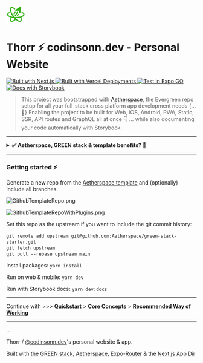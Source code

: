 <img src="/packages/@aetherspace/assets/AetherspaceLogo.svg" width="50" height="50" />

# Thorr ⚡️ codinsonn.dev - Personal Website

<p>
  <a href="https://codinsonn.dev">
    <img alt="Built with Next.js" longdesc="Built with Next.js" src="https://img.shields.io/badge/Next-black?style=for-the-badge&logo=next.js&logoColor=white" />
  </a>
  <a href="https://codinsonn.dev">
    <img alt="Built with Vercel Deployments" longdesc="Built with Vercel Deployments" src="https://img.shields.io/badge/vercel-%23000000.svg?style=for-the-badge&logo=vercel&logoColor=white" />
  </a>
  <a href="https://main--63e8ae7f443d84f16518d4e5.chromatic.com/?path=/story/readme-md--page">
    <img alt="Test in Expo GO" longdesc="Test in Expo GO" src="https://img.shields.io/badge/expo-1C1E24?style=for-the-badge&logo=expo&logoColor=#D04A37" />
  </a>
  <a href="https://main--63e8ae7f443d84f16518d4e5.chromatic.com/?path=/story/readme-md--page">
    <img alt="Docs with Storybook" longdesc="Documented with Storybook" src="https://img.shields.io/badge/-Read_the_Docs-FF4785?style=for-the-badge&logo=storybook&logoColor=fff" />
  </a>
</p>

> This project was bootstrapped with [Aetherspace](https://github.com/Aetherspace/green-stack-starter), the Evergreen repo setup for all your full-stack cross platform app development needs \{...💚\} Enabling the project to be built for Web, iOS, Android, PWA, Static, SSR, API routes and GraphQL all at once 👇 ... while also documenting your code automatically with Storybook.

<p style={{ padding: "4px" }} />  

---

<details>
  <summary><b>✅ Aetherspace, GREEN stack & template benefits? 🚀</b></summary>

---

# Aetherspace - GREEN stack starter template for cross platform React app development

> 🐦 [Anouncement post](https://dev.to/codinsonn/how-to-compete-with-elons-twitter-a-dev-perspective-4j64)  
> ⚡️ [Quickstart example](https://main--62c9a236ee16e6611d719e94.chromatic.com/?path=/story/aetherspace-quickstart--page)  
> 📚 [Core Concepts](/packages/@aetherspace/core/README.md)

### Table of contents

💚 - [What is the GREEN stack?](#what-is-the-green-stack)  
🚀 - [What is Aetherspace?](#what-is-aetherspace)  
🤖 - [Why start with a turbo/monorepo?](#why-turborepo)  
📁 - [File structure and installing new packages.](#package-management)  
👾 - [Benefits and next steps.](#benefits-next-steps)  
🤷‍♂️ - [When _not_ to use the GREEN stack.](#when-not-to-use-green-stack)  
📚 - [Relevant Docs.](#relevant-docs)

## What the hell is the GREEN stack? 💚 <a name="what-is-the-green-stack"></a>

In short GREEN stands for these 5 core technologies:

- **G**raphQL for typed and self documenting APIs
- **R**eact & React-Native for write-once UI
- **E**vergreen components (extendable, themable, with docs & types)
- **E**xpo for easy mobile development, deployment and testing
- **N**ext.js for web, SEO, Static & Server rendering, API & Web-Vitals

The core idea is writing your app code or features just once with Typescript and React-Native, yet make it available on any platform or device without double implementations or the need for different development teams.

## How does 'Aetherspace' help, exactly? 🚀 <a name="what-is-aetherspace"></a>

> Think of it as Unity for React Apps. Just like Unity aims to make cross console game development a lot easier for (indie) game devs, Aetherspace's setup for the GREEN stack aims to do the same for cross-platform app development.

### Core concepts

- Cross-platform from the start
- Take what works, make it better
- Single sources of truth
- Write once, use anywhere
- Documentation drives adoption

#### It helps you move fast, save time and deliver more

Aetherspace is an opinionated framework that fills in the gaps of working and building with the GREEN stack:

- How should I handle responsive design?
- How do I avoid web layout shift when react-native styling does not support media queries or classnames?
- How can I expose / read public env vars across multiple platforms?
- How do I take advantage of optimisations like `next/image` on web when that's not available in React-Native?
- What's the best way to style and animate my UI elements for both web and mobile?

Just to name a few.

While the stack itself is very powerful, figuring out how to get set up and do certain things in a write-once way can be frustrating and time consuming. To save you time figuring it all out on your own, _Aetherspace_ contains a bunch of packages, utils and best-practices to set you up for a quick and easy ride to cross-platform success.

## But why start with a turbo/monorepo? 🤖 <a name="why-turborepo"></a>

One annoying thing about figuring this stack out on your own is when packages you're using require custom configs for babel, webpack or otherwise. With Expo and Next.js, it often happens that updating e.g. a single `babel.config.js` used for both Expo and Next.js will fix usage on either, but then break the other.

Using a monorepo with different entry points for Next.js and Expo allows us to keep configs more separate, and therefore allow more confident updating of packages and configs without accidentally breaking other platforms.

In this starter template, we've opted to use turborepo with yarn workspaces. We'll list some basics in the next section, but for a deeper understanding please refer to their documentation for more info.

## 📁 File structure and package management 📦 <a name="package-management"></a>

This starter monorepo has three types of workspaces:

- `/apps/*` for all expo & next.js versions of your apps (consumes `'features'` 👇)
- `/features/*` features of your app, grouped together by feature name (consumes `'packages'` 👇)
- `/packages/*` for all shared dependencies / library code used in multiple apps or features

```
├── apps/
│   └── expo/ 👉 Where all Expo & mobile specific config for {app-name} lives
│       └── app.json ➡️ Expo app config (e.g. App name, icon, landscape / tablet support)
│       └── app/ ➡️ File-based Routing & Navigation Setup for mobile (using 'app-core/screens/')
│           └── (generated)/ ➡️ File based routing generated from `routes/` in features or packages
│               └── _layout.tsx ➡️ Root layout for all app screens (e.g. tab bar, drawer, etc.)
│               └── index.tsx ➡️ Home & starting screen for the app
│       └── babel.config.js ➡️ Babel transpilation config for Expo
│       └── index.js ➡️ Mobile entrypoint loader for App.tsx
│       └── metro.config.js ➡️ Metro bundler config for react-native
│       └── package.json ➡️ yarn-workspace config, lists core expo & react-native dependencies
│       └── tsconfig.json ➡️ Typescript config for Expo
│       └── webpack.config.js ➡️ Enables PWA browser testing with Expo (no SSR)
│
│   └── next/ 👉 Where all Next.js, Server & API config for {app-name} lives
│       └── public/ ➡️ favicon, app icons & other static assets (e.g. images & fonts)
│       └── app/ ➡️ File-based Routing & Navigation Setup for Web (using 'app-core/screens/')
│           └── (generated)/ ➡️ File based routing generated from `routes/` in features or packages
│               └── head.tsx ➡️ HTML wrapper for head & meta tags (+ SSR styles)
│               └── layout.tsx ➡️ Root layout for all web pages (e.g. headers / footers / nav)
│               └── page.tsx ➡️ Web Homepage (e.g. using 'app-core/screens/HomeScreen.tsx')
│               └── api/ ➡️ directory based api routes (using 'app-core/resolvers/')
│                   └── graphql.ts ➡️ GraphQL client from 'app-core/graphql/'
│       └── babel.config.js ➡️ Babel transpilation config for Next.js
│       └── next.config.js ➡️ Next.js config, modules to transpile & plugins to support
│       └── package.json ➡️ yarn-workspaces config, lists core next.js dependencies
│       └── tsconfig.json ➡️ Typescript config for Next.js
|
|── features/
│   └── app-core/ 👉 Where all core cross-platform code for {app-name} lives
│       └── components/ ➡️ Molecules / Atoms / Common UI used in 'screens/'
│       └── graphql/ ➡️ Shared code for the GraphQL API client (optional)
│       └── resolvers/ ➡️ Shared resolvers used in both in API routes or GraphQL API
│       └── screens/ ➡️ Page templates used in App.tsx and next.js's 'app/' directory
│       └── routes/ ➡️ Write-once routing for both web & mobile (see 'app/(generated)/' in expo & next)
│       └── package.json ➡️ config required by yarn-workspaces, lists dependencies that don't fit anywhere else
│   └── {app-feature}/ 👉 Code shared across apps, ideally same structure as 'features/app-core'
│       └── package.json ➡️ config required by yarn-workspaces, list dependencies specific to this feature
│
├── packages/
│   └── @aetherspace/ ➡️ Primitives, utils & helpers for working with the GREEN stack
│       └── schemas/ ➡️ A set of Zod powered schema utils for building single sources of truth
│   └── @config/ ➡️ list of ts & other configs to use / extend from in next or expo apps
│   └── {comp-lib}/ 👉 Code shared across apps, ideally same structure as 'features/app-core'
│       └── package.json ➡️ yarn-workspace config, list dependencies specific to this package
│
├── node_modules/ ➡️ Contains all modules for the entire monorepo
├── package.json  ➡️ Root yarn-workspaces configuration + helper scripts, core developer only dependencies
└── turbo.json  ➡️ Monorepo config, manages dependencies in build scripts + caching of tasks
```

> 💡 `{app-feature}`, `{app-name}` & `{comp-lib}` are just placeholders and you **can** have multiple of these

#### 📦 Keep your apps seperate with `/apps/*` & `/features/*` workspaces:

For every app you're building in this monorepo, you'll need a few folders:

- `/apps/next` - Entry for web where only next.js related config/setup for an app should live.
  Should list only core next.js related deps & polyfills.
- `/apps/expo` - Entry for mobile where only expo related config/setup for an app should live.
  Should list only core react-native and expo related deps.
- `/features/{app}-core` - Where most of your core app specific UI, logic and screens will live.
  Should list app dependencies not listed elsewhere.

In each of these folders there's a `package.json` file, where a `name` property should be specified to identify that workspace. This name can then be referenced during installs via e.g.

```shell-script
yarn workspace app add {package-name}
```

#### To install Expo modules for the specific Expo SDK you're using:

```shell-script
yarn expo-cli install {package-name}
````
Which will run `yarn workspace expo-app expo-cli install {package-name}` under the hood.

## 👾 Stack and Template benefits + Next steps 👾 <a name="benefits-next-steps"></a>

If you've read the sections above, It's likely the **ease** of use, **time saving** capabilities and **scalability** of this stack & template are clear.

The starter repo comes with some opinionated extra packages and abilities.  
Here's a list of what you can start doing out of the box:

- Link pages and screens cross platform with the `<Link>` component from `aetherspace/navigation`
- Use tailwind to style UI responsively on web / mobile with `<AetherView tw="sm:px-2">` / `tailwind-rn`
- Add illustrations or [icons with `react-native-svg`](/packages/@aetherspace/components/AetherIcon/README.md)
- Bring the power of GraphQL to JSON or REST apis with `aetherResolver()` and schemas as single sources of truth.
- Document your components and APIs with Storybook.
- Deploy to vercel by importing your repo in their UI ([view live example](https://aetherspace-green-stack-starter.vercel.app/))
- Deploy to netlify [via this guide](https://www.netlify.com/blog/2020/11/30/how-to-deploy-next.js-sites-to-netlify/) ([view live](https://aetherspace-green-stack-starter.netlify.app/))

Possible next steps:
- Animate UI elements with `react-native-reanimated` or `moti`
- Add auth with [AuthSession](https://docs.expo.dev/versions/latest/sdk/auth-session/) ([Expo Examples](https://docs.expo.dev/guides/authentication/))

## 💼 Why this makes sense from a user, dev & business perspective <a name="why-this-makes-sense-from-a-business-perspective"></a>

**For users:**
- Solutions built for how they prefer to use software, whether that's on a phone, tablet or desktop.
- Can share any page or feature with a link, which will open in the correct app or browser.
- Full feature parity across all platforms.

**For developers:**
- Write-once UI, logic, routing, data fetching & resolvers
- Easily onboard new devs to the project with auto-generated Storybook docs
- Save time & reduce risk by defining data structure once, instead of 4 times for types, graphql, docs & validation

**For businesses:**
- Speed and flexibility to build/update features and pages for any platform.
- Reach more users by being available on more devices.
- Free organic leads from web SEO, which you can easily guide to mobile where higher conversions happen.

> Whether you're a startup or established company, having both web and mobile apps is a great competitive advantage. There are many stories of market leaders suddenly being overtaken because the competition were able to move faster or had more devices their solution was available on for their customers.

This stack makes it near effortless to enable extra platforms. It helps keep teams small and enables them to move fast when building new pages or features for phones, tablets and/or the web.

**More deliverables for less time invested in turn means flexibility in one or more of these areas:**

- ... negotiation room about budget or deadlines (in case of client work)
- ... 💰 to be distributed among the entire team
- ... 🕗 available for experimentation
- ... budget available to market the product

<details>
<summary>Show full 🕗🕗 to 💰💰💰 Comparison</summary>

---

Let's talk Return on Investment:

> 🕗 = time required = devs / teams / resources invested  
> 💰 = deliverable sale value = costs to build + profit margin  
> ROI = 🕗 -> _sold for_ -> 💰

Web only project ROI = 🕗🕗 -> 💰💰

- 🕗 Web Front-End 💰
- 🕗 General Back-End (REST / GraphQL + Templates / SSR) 💰

Native iOS + Android project ROI = 🕗🕗🕗 -> 💰💰💰

- 🕗 iOS App with Swift 💰
- 🕗 Android app with Java 💰
- 🕗 API Back-End (REST / GraphQL) 💰

React-Native Mobile App ROI = 🕗🕗 -> 💰💰 to 💰💰💰

- 🕗 iOS + Android App with RN 💰(💰)
- 🕗 API Back-End (REST / GraphQL) 💰

Expo Mobile + PWA ROI = 🕗🕗 ->💰💰 to 💰💰💰💰

- 🕗 iOS + Android + PWA with Expo & RN (Web without SSR) 💰(💰💰)
- 🕗 API Back-End (REST / GraphQL) 💰

> Now, things get _really_ interesting when you try to compare full cross-platform apps

Full Cross Platform with Separate Dev Teams ROI = 🕗🕗🕗🕗🕗🕗🕗 -> 💰💰💰💰💰💰💰

- 🕗 Web Front-End 💰
- 🕗 iOS App with Swift 💰
- 🕗 Android app with Java 💰
- 🕗 Windows App Dev Team 💰
- 🕗 MacOS App Dev Team 💰
- 🕗 Linux App Dev Team 💰
- 🕗 API Back-End (REST / GraphQL) 💰

Full Cross Platform with GREEN stack ROI = 🕗🕗 -> 💰💰 to 💰💰💰💰💰💰💰

- 🕗 Web (PWA & SSR & Web Vitals) + iOS + Android + Windows + MacOS + Linux 💰(💰💰💰💰💰)
- 🕗 Back-End (REST + GraphQL + SSR + Static Exports + ISSG + universal JS utils thanks to Next.js) 💰

**Key takeaway: Always build or upsell more platforms / devices the app could run on**

</details>

## When not to use the GREEN stack? 🤷‍♂️ <a name="when-not-to-use-green-stack"></a>

The GREEN stack is unlikely to be the best fit when your project...

- ... will always be web only 👉 Use `next.js`
- ... will always be mobile only 👉 Use `Expo`
- ... will always be desktop only 👉 Use `Electron` + `React` / `Vue` / `Svelte`
- ... is very Bluetooth / AR / VR / XR heavy 👉 Go native with `Swift` / `Java`
- ... is not using React 👉 Use `Svelte` / `Vue` + `Ionic`
- ... has no real need for Server Rendering, SEO or Web-Vitals 👉 Use `Expo` (+ Web Support)
- ... is using React, but the project is too far along and has no budget, time or people to refactor 🤷‍♂️

If your project has required dependencies / SDKs / libraries that are either not available in JS, are not extractable to API calls or cannot function cross-platform, this may also not be a good solution for your use-case\*.

```
🛠 * However, for JS libs, you could always try adding cross platform support yourself with `patch-package`
```

## 📚 Further reading / Relevant docs: <a name="relevant-docs"></a>

- [Expo](https://docs.expo.dev/), [React Native](https://reactnative.dev/docs/getting-started), [Expo-Router docs](https://expo.github.io/router/docs/)
- [Yarn Workspaces](https://classic.yarnpkg.com/lang/en/docs/workspaces/), [Turborepo docs](https://turborepo.org/docs)
- [Next.js](https://nextjs.org/docs/getting-started), [app-directory](https://beta.nextjs.org/docs/getting-started), [React-Native-Web docs](https://necolas.github.io/react-native-web/docs/)
- [Apollo Server docs](https://www.apollographql.com/docs/apollo-server/)

## Frequently Asked Questions 🤔

#### What's the benefit of using this over X-solution?

See the [Core Concepts](/packages/@aetherspace/core/README.md) section

#### How can I apply the same navigation and deeplinks between web and mobile?

Deeplinks on mobile come out of the box with Expo-Router, which Aetherspace's [Universal Routing](/packages/@aetherspace/navigation/README.md) uses under the hood.

#### How does automatic docgen work?

See the README on [Automation](/packages/@aetherspace/scripts/README.md) or the [Anouncement post](https://dev.to/codinsonn/how-to-compete-with-elons-twitter-a-dev-perspective-4j64) 

#### How should I manage my icons?

See the [Icon Management](/packages/@aetherspace/components/AetherIcon/README.md) README

#### I have a question about the license.

Check out the [License](/LICENSE.md) and its FAQ section.

---

<p>
    <a aria-label="sponsor @codinsonn on Github for full access" href="https://github.com/sponsors/codinsonn">
        <img src="https://img.shields.io/static/v1?label=Sponsor&style=for-the-badge&message=%E2%9D%A4&logo=GitHub&color=%23fe8e86" target="_blank" />
    </a>
    <a aria-label="the aetherspace green stack starter is free to use for some, but paid for professional use." href="/LICENSE.md" target="_blank">
        <img align="right" alt="License: MIT" src="https://img.shields.io/badge/Licence-Custom-green?style=for-the-badge" target="_blank" />
    </a>
</p>

</details>

---

<p style={{ padding: "4px" }} />  

### Getting started ⚡️

Generate a new repo from the [Aetherspace template](https://github.com/Aetherspace/green-stack-starter-demo) and (optionally) include all branches.

![GithubTemplateRepo.png](/.storybook/public/GithubTemplateRepo.png)

![GithubTemplateRepoWithPlugins.png](/.storybook/public/GithubTemplateRepoWithPlugins.png)

Set this repo as the upstream if you want to include the git commit history:

```
git remote add upstream git@github.com:Aetherspace/green-stack-starter.git
git fetch upstream
git pull --rebase upstream main
```

Install packages: `yarn install`

Run on web & mobile: `yarn dev`

Run with Storybook docs: `yarn dev:docs`

---

Continue with >>> <b><a href="https://main--62c9a236ee16e6611d719e94.chromatic.com/?path=/docs/aetherspace-quickstart--page">Quickstart</a></b> > <b><a href="https://main--62c9a236ee16e6611d719e94.chromatic.com/?path=/docs/aetherspace-core-concepts--page">Core Concepts</a></b> > <b><a href="https://main--62c9a236ee16e6611d719e94.chromatic.com/?path=/docs/aetherspace-recommended-workflow--page">Recommended Way of Working</a></b>

---

...

Thorr / [@codinsonn.dev](https://codinsonn.dev)'s personal website & app.  

Built with [the GREEN stack](https://github.com/sponsors/codinsonn), [Aetherspace](https://github.com/sponsors/codinsonn), [Expo-Router](https://expo.github.io/router/docs) & the [Next.js App Dir](https://beta.nextjs.org/docs/app-directory-roadmap)
